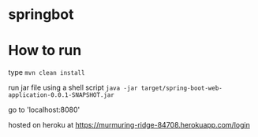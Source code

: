 # springbot

# How to run

type `mvn clean install`

run jar file using a shell script `java -jar target/spring-boot-web-application-0.0.1-SNAPSHOT.jar`

go to 'localhost:8080'

hosted on heroku at https://murmuring-ridge-84708.herokuapp.com/login